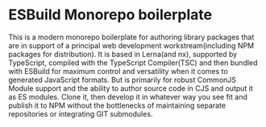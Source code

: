 # ESBuild Monorepo boilerplate

This is a modern monorepo boilerplate for authoring library packages that are in support of a principal web development workstream(including NPM packages for distribution). It is based in Lerna(and nx), supported by TypeScript, compiled with the TypeScript Compiler(TSC) and then bundled with ESBuild for maximum control and versatility when it comes to generated JavaScript formats. But is primarily for robust CommonJS Module support and the ability to author source code in CJS and output it as ES modules. Clone it, then develop it in whatever way you see fit and publish it to NPM without the bottlenecks of maintaining separate repositories or integrating GIT submodules.